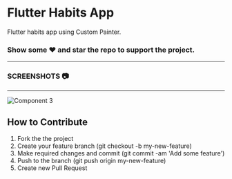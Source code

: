 # Flutter Habits App

Flutter habits app using Custom Painter.

### Show some ❤️ and star the repo to support the project.
-------------

###  SCREENSHOTS 📷
-------------

![Component 3](https://github.com/Djihanegh/FlutterHabitsApp/assets/40029149/f76a0ab0-5a3d-4fae-a32c-652c7d93f5f9)

## How to Contribute

1. Fork the the project
2. Create your feature branch (git checkout -b my-new-feature)
3. Make required changes and commit (git commit -am 'Add some feature')
4. Push to the branch (git push origin my-new-feature)
5. Create new Pull Request
